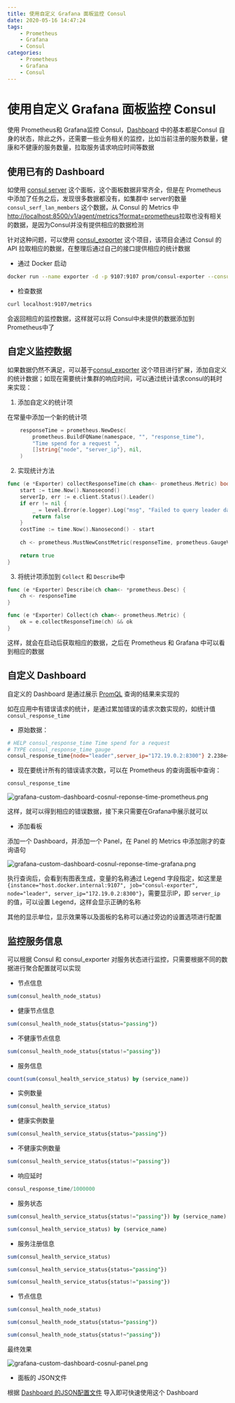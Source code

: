 ```yaml
---
title: 使用自定义 Grafana 面板监控 Consul
date: 2020-05-16 14:47:24
tags:
    - Prometheus
    - Grafana
    - Consul
categories: 
    - Prometheus
    - Grafana
    - Consul
---
```


# 使用自定义 Grafana 面板监控 Consul

使用 Prometheus和 Grafana监控 Consul，[Dashboard](https://grafana.com/grafana/dashboards?orderBy=name&direction=asc) 中的基本都是Consul 自身的状态，除此之外，还需要一些业务相关的监控，比如当前注册的服务数量，健康和不健康的服务数量，拉取服务请求响应时间等数据

## 使用已有的 Dashboard

如使用 [consul server](https://grafana.com/grafana/dashboards/10890) 这个面板，这个面板数据非常齐全，但是在 Prometheus 中添加了任务之后，发现很多数据都没有，如集群中 server的数量 `consul_serf_lan_members` 这个数据，从 Consul 的 Metrics 中 [http://localhost:8500/v1/agent/metrics?format=prometheus](http://localhost:8500/v1/agent/metrics?format=prometheus)拉取也没有相关的数据，是因为Consul并没有提供相应的数据检测

针对这种问题，可以使用 [consul_exporter](https://github.com/prometheus/consul_exporter) 这个项目，该项目会通过 Consul 的API 拉取相应的数据，在整理后通过自己的接口提供相应的统计数据

- 通过 Docker 启动

```bash
docker run --name exporter -d -p 9107:9107 prom/consul-exporter --consul.server=host.docker.internal:8500
```

- 检查数据

```bash
curl localhost:9107/metrics
```

会返回相应的监控数据，这样就可以将 Consul中未提供的数据添加到 Prometheus中了

## 自定义监控数据

如果数据仍然不满足，可以基于[consul_exporter](https://github.com/prometheus/consul_exporter) 这个项目进行扩展，添加自定义的统计数据；如现在需要统计集群的响应时间，可以通过统计请求consul的耗时来实现：

1. 添加自定义的统计项

在常量中添加一个新的统计项

```go
    responseTime = prometheus.NewDesc(
        prometheus.BuildFQName(namespace, "", "response_time"),
        "Time spend for a request ",
        []string{"node", "server_ip"}, nil,
    )
```

2. 实现统计方法 

```go
func (e *Exporter) collectResponseTime(ch chan<- prometheus.Metric) bool {
    start := time.Now().Nanosecond()
    serverIp, err := e.client.Status().Leader()
    if err != nil {
        _ = level.Error(e.logger).Log("msg", "Failed to query leader data", "err", err)
        return false
    }
    costTime := time.Now().Nanosecond() - start
    
    ch <- prometheus.MustNewConstMetric(responseTime, prometheus.GaugeValue, float64(costTime), "leader", serverIp)
    
    return true
}
```

3. 将统计项添加到 `Collect` 和 `Describe`中

```go
func (e *Exporter) Describe(ch chan<- *prometheus.Desc) {
    ch <- responseTime
}

func (e *Exporter) Collect(ch chan<- prometheus.Metric) {
    ok = e.collectResponseTime(ch) && ok
}
```

这样，就会在启动后获取相应的数据，之后在 Prometheus 和 Grafana 中可以看到相应的数据


## 自定义 Dashboard 

自定义的  Dashboard 是通过展示 [PromQL](https://prometheus.io/docs/prometheus/latest/querying/basics/) 查询的结果来实现的

如在应用中有错误请求的统计，是通过累加错误的请求次数实现的，如统计值 `consul_response_time`

- 原始数据：

```bash
# HELP consul_response_time Time spend for a request
# TYPE consul_response_time gauge
consul_response_time{node="leader",server_ip="172.19.0.2:8300"} 2.238e+06
```

- 现在要统计所有的错误请求次数，可以在 Prometheus 的查询面板中查询：

```sql
consul_response_time
```
![grafana-custom-dashboard-cosnul-reponse-time-prometheus.png](https://hellowoodes.oss-cn-beijing.aliyuncs.com/picture/grafana-custom-dashboard-cosnul-reponse-time-prometheus.png)

这样，就可以得到相应的错误数据，接下来只需要在Grafana中展示就可以

- 添加看板

添加一个 Dashboard，并添加一个 Panel，在 Panel 的 Metrics 中添加刚才的查询语句

![grafana-custom-dashboard-cosnul-reponse-time-grafana.png](https://hellowoodes.oss-cn-beijing.aliyuncs.com/picture/grafana-custom-dashboard-cosnul-reponse-time-grafana.png)

执行查询后，会看到有图表生成，变量的名称通过 Legend 字段指定，如这里是 `{instance="host.docker.internal:9107", job="consul-exporter", node="leader", server_ip="172.19.0.2:8300"}`，需要显示IP，即 `server_ip` 的值，可以设置 Legend，这样会显示正确的名称

其他的显示单位，显示效果等以及面板的名称可以通过旁边的设置选项进行配置

## 监控服务信息

可以根据 Consul 和 consul_exporter 对服务状态进行监控，只需要根据不同的数据进行聚合配置就可以实现

- 节点信息

```sql
sum(consul_health_node_status)
```

- 健康节点信息

```sql
sum(consul_health_node_status{status="passing"})
```

- 不健康节点信息

```sql
sum(consul_health_node_status{status!="passing"})
```

- 服务信息

```sql
count(sum(consul_health_service_status) by (service_name))
```

- 实例数量 

```sql
sum(consul_health_service_status)
```

- 健康实例数量 

```sql
sum(consul_health_service_status{status="passing"})
```

- 不健康实例数量 

```sql
sum(consul_health_service_status{status!="passing"})
```

- 响应延时

```sql
consul_response_time/1000000
```

- 服务状态 

```sql
sum(consul_health_service_status{status!="passing"}) by (service_name)

sum(consul_health_service_status) by (service_name)
```

- 服务注册信息 

```sql
sum(consul_health_service_status)

sum(consul_health_service_status{status="passing"})

sum(consul_health_service_status{status!="passing"})
```

- 节点信息

```sql
sum(consul_health_node_status)

sum(consul_health_node_status{status="passing"})

sum(consul_health_node_status{status!~"passing"})
```

最终效果 

![grafana-custom-dashboard-cosnul-panel.png](https://hellowoodes.oss-cn-beijing.aliyuncs.com/picture/grafana-custom-dashboard-cosnul-panel.png)

- 面板的 JSON文件 

根据 [Dashboard 的JSON配置文件](https://hellowoodes.oss-cn-beijing.aliyuncs.com/picture/custom-consul-grafana-dashboard.json) 导入即可快速使用这个 Dashboard

